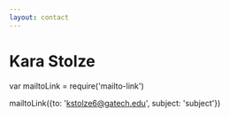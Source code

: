 ```yaml
---
layout: contact
---
```

# [](#header-1)Kara Stolze

var mailtoLink = require('mailto-link')

mailtoLink({to: 'kstolze6@gatech.edu', subject: 'subject'})
